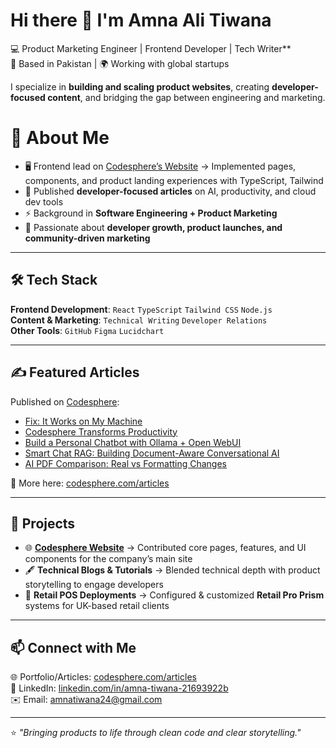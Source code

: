 
# Hi there 👋 I'm Amna Ali Tiwana  

💻 Product Marketing Engineer | Frontend Developer | Tech Writer**  
📍 Based in Pakistan | 🌍 Working with global startups  

I specialize in **building and scaling product websites**, creating **developer-focused content**, and bridging the gap between engineering and marketing.  


# 🚀 About Me  
- 🖥️ Frontend lead on [Codesphere’s Website](https://codesphere.com) 
  → Implemented pages, components, and product landing experiences with TypeScript, Tailwind  
- 📝 Published **developer-focused articles** on AI, productivity, and cloud dev tools  
- ⚡ Background in **Software Engineering + Product Marketing**  
- 🎯 Passionate about **developer growth, product launches, and community-driven marketing**  

---

## 🛠️ Tech Stack  
**Frontend Development**: `React` `TypeScript` `Tailwind CSS` `Node.js`  
**Content & Marketing**: `Technical Writing` `Developer Relations`  
**Other Tools**: `GitHub` `Figma` `Lucidchart`  

---

## ✍️ Featured Articles  
Published on [Codesphere](https://codesphere.com/articles):  
- [Fix: It Works on My Machine](https://codesphere.com/articles/fix-it-works-on-my-machine)  
- [Codesphere Transforms Productivity](https://codesphere.com/articles/codesphere-transforms-productivity)  
- [Build a Personal Chatbot with Ollama + Open WebUI](https://codesphere.com/articles/build-a-personal-chatbot-with-ollama-and-open-webui)  
- [Smart Chat RAG: Building Document-Aware Conversational AI](https://codesphere.com/articles/smart-chat-rag)  
- [AI PDF Comparison: Real vs Formatting Changes](https://codesphere.com/articles/ai-pdf-comparison)  

📖 More here: [codesphere.com/articles](https://codesphere.com/articles)  

---

## 📌 Projects  
- 🌐 **[Codesphere Website](https://codesphere.com)** → Contributed core pages, features, and UI components for the company’s main site  
- 🖋️ **Technical Blogs & Tutorials** → Blended technical depth with product storytelling to engage developers  
- 🛒 **Retail POS Deployments** → Configured & customized **Retail Pro Prism** systems for UK-based retail clients  

---

## 📫 Connect with Me  
🌐 Portfolio/Articles: [codesphere.com/articles](https://codesphere.com/articles)  
💼 LinkedIn: [linkedin.com/in/amna-tiwana-21693922b](https://www.linkedin.com/in/amna-tiwana-21693922b/)  
✉️ Email: [amnatiwana24@gmail.com](mailto:amnatiwana24@gmail.com)  

---

⭐️ _"Bringing products to life through clean code and clear storytelling."_  
